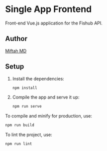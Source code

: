 # Single App Frontend

Front-end Vue.js application for the Fishub API.

## Author

[Miftah MD](http://sumateradev.com)

## Setup

1. Install the dependencies:

   ```sh
   npm install
   ```

2. Compile the app and serve it up:

   ```sh
   npm run serve
   ```

To compile and minify for production, use:

```sh
npm run build
```

To lint the project, use:

```sh
npm run lint
```
